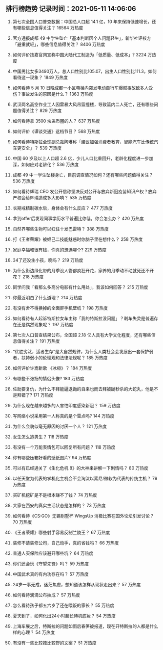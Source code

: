 
## 排行榜趋势 记录时间：2021-05-11 14:06:06
  
  1. 第七次全国人口普查数据：中国总人口超 14.1 亿，10 年来保持低速增长，还有哪些信息值得关注？ 16564 万热度
    
  2. 官方通报成都 49 中学生坠亡「基本判断因个人问题轻生」，新华社评校方「避重就轻」，哪些信息值得关注？ 8406 万热度
    
  3. 如何评价技嘉官网宣称中国大陆代工制造为「低质量、低成本」? 3224 万热度
    
  4. 中国男比女多3490万人，总人口性别比105.07，出生人口性别比111.3，如何看待这一现象？ 1849 万热度
    
  5. 如何看待 5 月 10 日晚成都一小区电梯内突发电动自行车爆燃事故致多人受伤？事故发生的原因是什么？ 1363 万热度
    
  6. 武汉两名高空作业工人因雷暴大风吊篮撞楼，导致篮内二人死亡，还有哪些问题值得关注？ 829 万热度
    
  7. 如何看待拿 3500 块进币圈的人？ 637 万热度
    
  8. 如何评价《谭谈交通》这档节目？ 568 万热度
    
  9. 如何看待特斯拉全球副总裁陶琳称「建议加强消费者教育，智能汽车比传统汽车更安全」？ 539 万热度
    
  10. 中国 60 岁及以上人口超 2.6 亿，少儿人口比重回升，老龄化程度进一步加深，如何应对老龄化？ 536 万热度
    
  11. 成都 49 中一学生坠楼身亡，目前调查情况如何？还有哪些问题值得关注？ 536 万热度
    
  12. 如何看待辉瑞 CEO 发公开信称坚决反对公开与放弃新冠疫苗知识产权？放弃产权会给辉瑞造成多大影响？ 535 万热度
    
  13. 长期戒精制碳水后，身体会有什么反应？ 477 万热度
    
  14. 拿到offer后发现同事学历水平普遍比你低，你会怎么办？ 420 万热度
    
  15. 自然界哪些生物可以扛住十发巴雷特？ 388 万热度
    
  16. 打《王者荣耀》被妲己二技能魅惑时你脑子里在想什么？ 258 万热度
    
  17. 家庭幸福和很有钱，你真的想选哪个? 229 万热度
    
  18. 34了还没生小孩，晚吗？ 219 万热度
    
  19. 为什么街边绿化带的月季没人管都疯狂开花，家养的月季动不动就死还不开花？ 218 万热度
    
  20. 同学问我「看那么多高分电影有什么用处」，我该如何回答？ 215 万热度
    
  21. 你最近明白了什么道理？ 214 万热度
    
  22. 有没有舍不得换掉的全面屏手机壁纸？ 198 万热度
    
  23. 如何看待有人起诉特斯拉女车主称「我的特斯拉没问题」？刹车失灵是普遍存在还是偶然现象呢？ 197 万热度
    
  24. 第七次人口普查结果公布，全国超 2.18 亿人具有大学文化程度，还有哪些信息值得关注？ 191 万热度
    
  25. “优胜劣汰，适者生存”是大自然规律，为什么人类社会会发展出一套保护弱者，扶持弱小的伦理观和法律法规呢？ 185 万热度
    
  26. 如何评价许嵩新歌 《冰柜》？ 184 万热度
    
  27. 有哪些不张扬的情侣头像? 183 万热度
    
  28. 佐助要复仇，为什么不拜能逼退鼬的自来也而去拜被鼬秒杀的大蛇丸，他是不是拜错了? 171 万热度
    
  29. 为什么现在越来越多的人害怕印度感染新冠？ 159 万热度
    
  30. 写网络小说采用第一人称真的是个雷点吗? 144 万热度
    
  31. 为什么会貌似毫无原因的讨厌一个人？ 121 万热度
    
  32. 女生怎么追男生？ 118 万热度
    
  33. 有没有一个万能表情包可以回复所有问题？ 118 万热度
    
  34. 你有哪些压箱好看的壁纸图片? 94 万热度
    
  35. 可以有已经通关了《生化危机 8》的大神来讲解一下剧情吗？ 80 万热度
    
  36. 以任天堂为代表的掌机化主机会不会淘汰以索尼/微软为代表的传统主机？ 79 万热度
    
  37. 买矿机挖矿是不是根本赚不了钱？ 74 万热度
    
  38. 大家在西安的真实生活状态是怎样的？ 73 万热度
    
  39. 如何看待《CS:GO》无锡别墅杯 WingsUp 消极比赛在国外论坛引发讨论？ 70 万热度
    
  40. 《王者荣耀》哪些射手容易反制兰陵王？ 67 万热度
    
  41. 装修不请装修公司，自己动手，真的省钱吗？ 66 万热度
    
  42. 普通人买保险应该避开哪些坑？ 64 万热度
    
  43. 你们还会玩《守望先锋》吗？ 59 万热度
    
  44. 中国武术真的有内功存在吗？ 57 万热度
    
  45. 24岁一事无成，迷茫焦虑，想知道该怎样从现状走出来？ 57 万热度
    
  46. 如何看待滴滴公布抽成？ 57 万热度
    
  47. 怎么看待孩子都五六岁了还在喂饭的家长？ 55 万热度
    
  48. 夏天到了，如何化出24小时超长待机底妆？ 54 万热度
    
  49. 上海车展之后，特斯拉的问题如雨后春笋被报道，现在开特斯拉的人都是什么样的心理？ 54 万热度
    
  50. 有没有一些比较拽比较野的文案？ 51 万热度
    